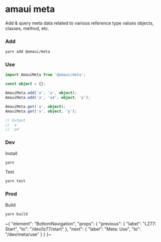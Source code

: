 
# amaui meta

Add & query meta data related to various reference type values objects, classes, method, etc.

### Add

```sh
yarn add @amaui/meta
```

### Use

```ts
import AmauiMeta from '@amaui/meta';

const object = {};

AmauiMeta.add('a', 'a', object);
AmauiMeta.add('a', 'a4', object, 'p');

AmauiMeta.get('a', object);
AmauiMeta.get('a', object, 'p');

// Output
// 'a'
// 'a4'
```

### Dev

Install

```sh
yarn
```

Test

```sh
yarn test
```

### Prod

Build

```sh
yarn build
```

~{
  "element": "BottomNavigation",
  "props": {
    "previous": {
      "label": "LZ77: Start",
      "to": "/dev/lz77/start"
    },
    "next": {
      "label": "Meta: Use",
      "to": "/dev/meta/use"
    }
  }
}~
